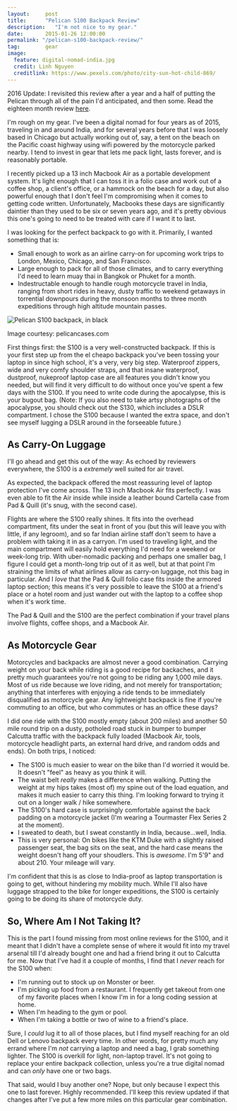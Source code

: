 ```yaml
---
layout:     post
title:      "Pelican S100 Backpack Review"
description:   "I'm not nice to my gear."
date:       2015-01-26 12:00:00
permalink: "/pelican-s100-backpack-review/"
tag: 		gear
image:
  feature: digital-nomad-india.jpg
  credit: Linh Nguyen
  creditlink: https://www.pexels.com/photo/city-sun-hot-child-869/
---
```


2016 Update: I revisited this review after a year and a half of putting the Pelican through all of the pain I'd anticipated, and then some. Read the eighteen month review <a href="/pelican-s100-backpack-eighteen-month-review/">here</a>. 

I'm rough on my gear. I've been a digital nomad for four years as of 2015, traveling in and around India, and for several years before that I was loosely based in Chicago but actually working out of, say, a tent on the beach on the Pacific coast highway using wifi powered by the motorcycle parked nearby. I tend to invest in gear that lets me pack light, lasts forever, and is reasonably portable.

I recently picked up a 13 inch Macbook Air as a portable development system. It's light enough that I can toss it in a folio case and work out of a coffee shop, a client's office, or a hammock on the beach for a day, but also powerful enough that I don't feel I'm compromising when it comes to getting code written. Unfortunately, Macbooks these days are significantly daintier than they used to be six or seven years ago, and it's pretty obvious this one's going to need to be treated with care if I want it to last. 

I was looking for the perfect backpack to go with it. Primarily, I wanted something that is: 

<ul>
	<li>Small enough to work as an airline carry-on for upcoming work trips to London, Mexico, Chicago, and San Francisco.</li>
	<li>Large enough to pack for all of those climates, and to carry everything I'd need to learn muay thai in Bangkok or Phuket for a month.</li>
	<li>Indestructable enough to handle rough motorcycle travel in India, ranging from short rides in heavy, dusty traffic to weekend getaways in torrential downpours during the monsoon months to three month expeditions through high altitude mountain passes.</li>
</ul>

<img class="img-reponsive" src="{{ site.baseurl }}/images/pelican-s100-backpack-review.jpg" alt="Pelican S100 backpack, in black" /> 

<span class="caption text-muted">Image courtesy: pelicancases.com</span>

First things first: the S100 is a very well-constructed backpack. If this is your first step up from the el cheapo backpack you've been tossing your laptop in since high school, it's a very, very big step. Waterproof zippers, wide and very comfy shoulder straps, and that insane waterproof, dustproof, nukeproof laptop case are all features you didn't know you needed, but will find it very difficult to do without once you've spent a few days with the S100. If you need to write code during the apocalypse, this is your bugout bag. (Note: If you also need to take artsy photographs of the apocalypse, you should check out the S130, which includes a DSLR compartment. I chose the S100 because I wanted the extra space, and don't see myself lugging a DSLR around in the forseeable future.)

<h2 class="section-heading">As Carry-On Luggage</h2>

I'll go ahead and get this out of the way: As echoed by reviewers everywhere, the S100 is a <em>extremely</em> well suited for air travel.

As expected, the backpack offered the most reassuring level of laptop protection I've come across. The 13 inch Macbook Air fits perfectly. I was even able to fit the Air inside while inside a leather bound Cartella case from Pad & Quill (it's snug, with the second case).

Flights are where the S100 really shines. It fits into the overhead compartment, fits under the seat in front of you (but this will leave you with little, if any legroom), and so far Indian airline staff don't seem to have a problem with taking it in as a carryon. I'm used to traveling light, and the main compartment will easily hold everything I'd need for a weekend or week-long trip. With uber-nomadic packing and perhaps one smaller bag, I figure I could get a month-long trip out of it as well, but at that point I'm straining the limits of what airlines allow as carry-on luggage, not this bag in particular. And I <em>love</em> that the Pad & Quill folio case fits inside the armored laptop section; this means it's very possible to leave the S100 at a friend's place or a hotel room and just wander out with the laptop to a coffee shop when it's work time.

The Pad & Quill and the S100 are the perfect combination if your travel plans involve flights, coffee shops, and a Macbook Air. 

<h2 class="section-heading">As Motorcycle Gear</h2>

Motorcycles and backpacks are almost never a good combination. Carrying weight on your back while riding is a good recipe for backaches, and it pretty much guarantees you're not going to be riding any 1,000 mile days. Most of us ride because we love riding, and not merely for transportation; anything that interferes with enjoying a ride tends to be immediately disqualified as motorcycle gear. Any lightweight backpack is fine if you're commuting to an office, but who commutes or has an office these days? 

I did one ride with the S100 mostly empty (about 200 miles) and another 50 mile round trip on a dusty, potholed road stuck in bumper to bumper Calcutta traffic with the backpack fully loaded (Macbook Air, tools, motorcycle headlight parts, an external hard drive, and random odds and ends). On both trips, I noticed:

<ul>
	<li>The S100 is much easier to wear on the bike than I'd worried it would be. It doesn't "feel" as heavy as you think it will.</li>
	<li>The waist belt <em>really</em> makes a difference when walking. Putting the weight at my hips takes (most of) my spine out of the load equation, and makes it much easier to carry this thing. I'm looking forward to trying it out on a longer walk / hike somewhere.</li>
	<li>The S100's hard case is surprisingly comfortable against the back padding on a motorcycle jacket (I'm wearing a Tourmaster Flex Series 2 at the moment).</li>
	<li>I sweated to death, but I sweat constantly in India, because...well, India.</li>
	<li>This is very personal: On bikes like the KTM Duke with a slightly raised passenger seat, the bag sits on the seat, and the hard case means the weight doesn't hang off your shoudlers. This is <em>awesome</em>. I'm 5'9" and about 210. Your mileage will vary.</li>
</ul>

 I'm confident that this is as close to India-proof as laptop transportation is going to get, without hindering my mobility much. While I'll also have luggage strapped to the bike for longer expeditions, the S100 is certainly going to be doing its share of motorcycle duty. 

<h2 class="section-heading">So, Where Am I Not Taking It?</h2>

This is the part I found missing from most online reviews for the S100, and it meant that I didn't have a complete sense of where it would fit into my travel arsenal till I'd already bought one and had a friend bring it out to Calcutta for me. Now that I've had it a couple of months, I find that I <em>never</em> reach for the S100 when:

<ul>
	<li>I'm running out to stock up on Monster or beer.</li>
	<li>I'm picking up food from a restaurant. I frequently get takeout from one of my favorite places when I know I'm in for a long coding session at home.</li>
	<li>When I'm heading to the gym or pool.</li>
	<li>When I'm taking a bottle or two of wine to a friend's place.</li>
</ul>

 Sure, I <em>could</em> lug it to all of those places, but I find myself reaching for an old Dell or Lenovo backpack every time. In other words, for pretty much any errand where I'm <em>not</em> carrying a laptop and need a bag, I grab something lighter. The S100 is overkill for light, non-laptop travel. It's not going to replace your entire backpack collection, unless you're a true digital nomad and can <em>only</em> have one or two bags.

 That said, would I buy another one? Nope, but only because I expect this one to last forever. Highly recommended. I'll keep this review updated if that changes after I've put a few more miles on this particular gear combination.  